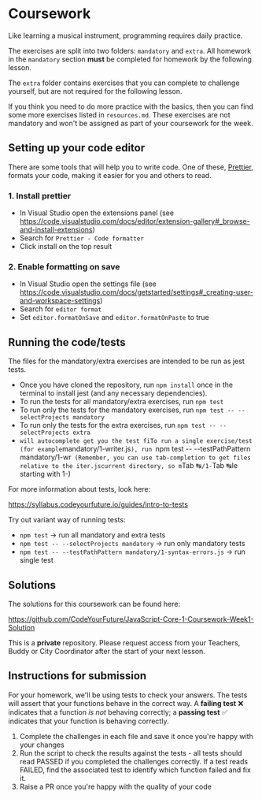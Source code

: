 # Coursework

Like learning a musical instrument, programming requires daily practice.

The exercises are split into two folders: `mandatory` and `extra`. All homework in the `mandatory` section **must** be completed for homework by the following lesson.

The `extra` folder contains exercises that you can complete to challenge yourself, but are not required for the following lesson.

If you think you need to do more practice with the basics, then you can find some more exercises listed in `resources.md`. These exercises are not mandatory and won't be assigned as part of your coursework for the week.

## Setting up your code editor


There are some tools that will help you to write code. One of these, [Prettier](https://prettier.io/), formats your code, making it easier for you and others to read.

### 1. Install prettier

- In Visual Studio open the extensions panel (see https://code.visualstudio.com/docs/editor/extension-gallery#_browse-and-install-extensions)
- Search for `Prettier - Code formatter`
- Click install on the top result

### 2. Enable formatting on save

- In Visual Studio open the settings file (see https://code.visualstudio.com/docs/getstarted/settings#_creating-user-and-workspace-settings)
- Search for `editor format`
- Set `editor.formatOnSave` and `editor.formatOnPaste` to true


## Running the code/tests

The files for the mandatory/extra exercises are intended to be run as jest tests. 

- Once you have cloned the repository, run `npm install` once in the terminal to install jest (and any necessary dependencies).
- To run the tests for all mandatory/extra exercises, run `npm test`
- To run only the tests for the mandatory exercises, run `npm test -- --selectProjects mandatory`
- To run only the tests for the extra exercises, run `npm test -- --selectProjects extra`
- ` will autocomplete get you the test fiTo run a single exercise/test (for example `mandatory/1-writer.js`), run `npm test -- --testPathPattern mandatory/1-wr` (Remember, you can use tab-completion to get files relative to the iter.jscurrent directory, so m`Tab ↹`/1-`Tab ↹le starting with 1-)

For more information about tests, look here:

https://syllabus.codeyourfuture.io/guides/intro-to-tests

Try out variant way of running tests:

- `npm test` -> run all mandatory and extra tests
- `npm test -- --selectProjects mandatory` -> run only mandatory tests
- `npm test -- --testPathPattern mandatory/1-syntax-errors.js` -> run single test

## Solutions

The solutions for this coursework can be found here:

https://github.com/CodeYourFuture/JavaScript-Core-1-Coursework-Week1-Solution

This is a **private** repository. Please request access from your Teachers, Buddy or City Coordinator after the start of your next lesson.

## Instructions for submission

For your homework, we'll be using tests to check your answers. The tests will assert that your functions behave in the correct way. A **failing test** ❌ indicates that a function _is not_ behaving correctly; a **passing test** ✅ indicates that your function is behaving correctly.

1. Complete the challenges in each file and save it once you're happy with your changes
2. Run the script to check the results against the tests - all tests should read PASSED if you completed the challenges correctly. If a test reads FAILED, find the associated test to identify which function failed and fix it.
3. Raise a PR once you're happy with the quality of your code
